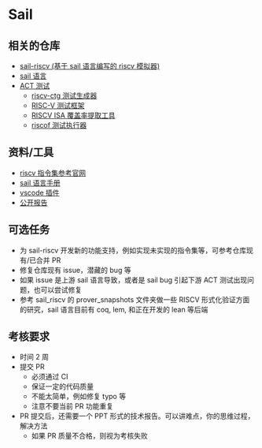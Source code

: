 # Sail

## 相关的仓库

- [sail-riscv (基于 sail 语言编写的 riscv 模拟器)](https://github.com/riscv/sail-riscv)
- [sail 语言](https://github.com/rems-project/sail)
- [ACT 测试](https://github.com/riscv-non-isa/riscv-arch-test)
  - [riscv-ctg 测试生成器](https://github.com/riscv-software-src/riscv-ctg)
  - [RISC-V 测试框架](https://github.com/riscv-software-src/riscof)
  - [RISCV ISA 覆盖率提取工具](https://github.com/riscv-software-src/riscv-isac)
  - [riscof 测试执行器](https://github.com/riscv-software-src/riscof)

## 资料/工具

- [riscv 指令集参考官网](https://riscv.org/technical/specifications/)
- [sail 语言手册](https://alasdair.github.io/manual.html)
- [vscode 插件](https://marketplace.visualstudio.com/items?itemName=TimHutt.sail-vscode)
- [公开报告](https://space.bilibili.com/296494084/search/video?keyword=sail)

## 可选任务

- 为 sail-riscv 开发新的功能支持，例如实现未实现的指令集等，可参考仓库现有/已合并 PR
- 修复仓库现有 issue，潜藏的 bug 等
- 如果 issue 是上游 sail 语言导致，或者是 sail bug 引起下游 ACT 测试出现问题，也可以尝试修复
- 参考 sail_riscv 的 prover_snapshots 文件夹做一些 RISCV 形式化验证方面的研究，sail 语言目前有 coq, lem, 和正在开发的 lean 等后端

## 考核要求

- 时间 2 周
- 提交 PR
  - 必须通过 CI
  - 保证一定的代码质量
  - 不能太简单，例如修复 typo 等
  - 注意不要当前 PR 功能重复
- PR 提交后，还需要一个 PPT 形式的技术报告。可以讲难点，你的思维过程，解决方法
  - 如果 PR 质量不合格，则视为考核失败
